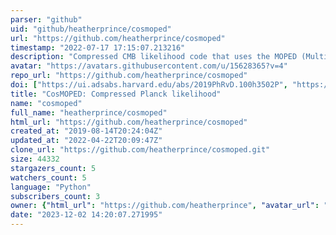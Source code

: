 ```yaml
---
parser: "github"
uid: "github/heatherprince/cosmoped"
url: "https://github.com/heatherprince/cosmoped"
timestamp: "2022-07-17 17:15:07.213216"
description: "Compressed CMB likelihood code that uses the MOPED (Multiple/Massively Optimised Parameter Estimation and Data compression) compression scheme to compress the Planck power spectrum"
avatar: "https://avatars.githubusercontent.com/u/15628365?v=4"
repo_url: "https://github.com/heatherprince/cosmoped"
doi: ["https://ui.adsabs.harvard.edu/abs/2019PhRvD.100h3502P", "https://ui.adsabs.harvard.edu/abs/2020ascl.soft01010P/abstract"]
title: "CosMOPED: Compressed Planck likelihood"
name: "cosmoped"
full_name: "heatherprince/cosmoped"
html_url: "https://github.com/heatherprince/cosmoped"
created_at: "2019-08-14T20:24:04Z"
updated_at: "2022-04-22T20:09:47Z"
clone_url: "https://github.com/heatherprince/cosmoped.git"
size: 44332
stargazers_count: 5
watchers_count: 5
language: "Python"
subscribers_count: 3
owner: {"html_url": "https://github.com/heatherprince", "avatar_url": "https://avatars.githubusercontent.com/u/15628365?v=4", "login": "heatherprince", "type": "User"}
date: "2023-12-02 14:20:07.271995"
---
```

